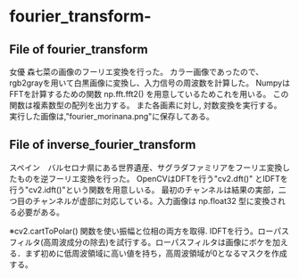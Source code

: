 # fourier_transform-

## File of fourier_transform

女優 森七菜の画像のフーリエ変換を行った。
カラー画像であったので、rgb2grayを用いて白黒画像に変換し、入力信号の周波数を計算した。
NumpyはFFTを計算するための関数 np.fft.fft2() を用意しているためこれを用いる。
この関数は複素数型の配列を出力する。
また各画素に対し, 対数変換を実行する。
実行した画像は,"fourier_morinana.png"に保存してある。


## File of inverse_fourier_transform

スペイン　バルセロナ県にある世界遺産、サグラダファミリアをフーリエ変換したものを逆フーリエ変換を行った。
OpenCVはDFTを行う"cv2.dft()" とIDFTを行う"cv2.idft()"という関数を用意しいる。
最初のチャンネルは結果の実部，二つ目のチャンネルが虚部に対応している。入力画像は np.float32 型に変換される必要がある。

※cv2.cartToPolar() 関数を使い振幅と位相の両方を取得.
IDFTを行う。ローパスフィルタ(高周波成分の除去)を試行する。ローパスフィルタは画像にボケを加える．まず初めに低周波領域に高い値を持ち，高周波領域が0となるマスクを作成する。

